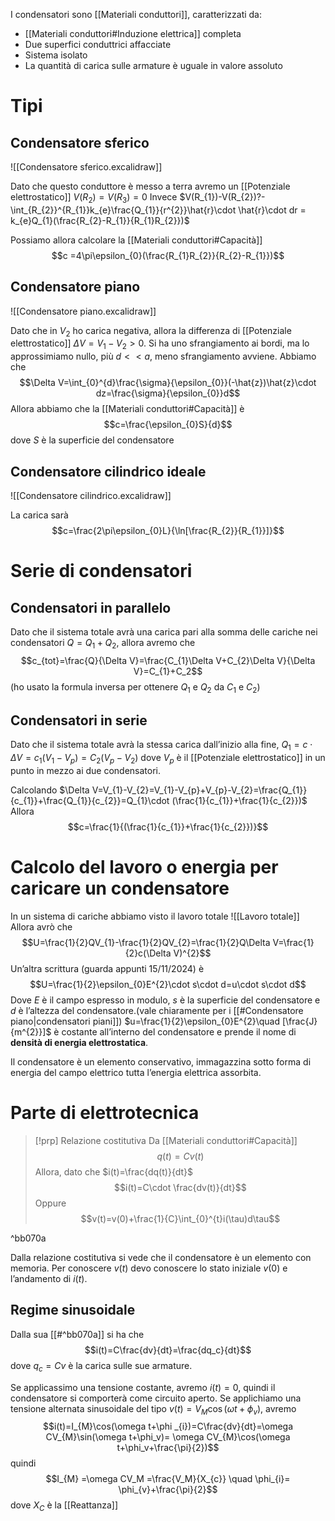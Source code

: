I condensatori sono [[Materiali conduttori]], caratterizzati da:
- [[Materiali conduttori#Induzione elettrica]] completa
- Due superfici conduttrici affacciate
- Sistema isolato
- La quantità di carica sulle armature è uguale in valore assoluto
# Tipi
## Condensatore sferico
![[Condensatore sferico.excalidraw]]

Dato che questo conduttore è messo a terra avremo un [[Potenziale elettrostatico]] $V(R_{2})=V(R_{3})=0$
Invece $V(R_{1})-V(R_{2})?-\int_{R_{2}}^{R_{1}}k_{e}\frac{Q_{1}}{r^{2}}\hat{r}\cdot \hat{r}\cdot dr = k_{e}Q_{1}(\frac{R_{2}-R_{1}}{R_{1}R_{2}})$

Possiamo allora calcolare la [[Materiali conduttori#Capacità]]
$$c =4\pi\epsilon_{0}(\frac{R_{1}R_{2}}{R_{2}-R_{1}})$$
## Condensatore piano
![[Condensatore piano.excalidraw]]

Dato che in $V_{2}$ ho carica negativa, allora la differenza di [[Potenziale elettrostatico]] $\Delta V = V_{1}-V_{2}>0$.
Si ha uno sfrangiamento ai bordi, ma lo approssimiamo nullo, più $d<< a$, meno sfrangiamento avviene.
Abbiamo che 
$$\Delta V=\int_{0}^{d}\frac{\sigma}{\epsilon_{0}}(-\hat{z})\hat{z}\cdot dz=\frac{\sigma}{\epsilon_{0}}d$$
Allora abbiamo che la [[Materiali conduttori#Capacità]] è
$$c=\frac{\epsilon_{0}S}{d}$$
dove $S$ è la superficie del condensatore

## Condensatore cilindrico ideale
![[Condensatore cilindrico.excalidraw]]

La carica sarà
$$c=\frac{2\pi\epsilon_{0}L}{\ln[\frac{R_{2}}{R_{1}}]}$$


# Serie di condensatori
## Condensatori in parallelo
Dato che il sistema totale avrà una carica pari alla somma delle cariche nei condensatori $Q=Q_{1}+Q_{2}$, allora avremo che 
$$c_{tot}=\frac{Q}{\Delta V}=\frac{C_{1}\Delta V+C_{2}\Delta V}{\Delta V}=C_{1}+C_2$$
(ho usato la formula inversa per ottenere $Q_{1}$ e $Q_{2}$ da $C_{1}$ e $C_{2}$)

## Condensatori in serie
Dato che il sistema totale avrà la stessa carica dall’inizio alla fine, $Q_{1}=c\cdot \Delta V=c_{1}(V_{1}-V_{p})=C_{2}(V_{p}-V_{2})$
dove $V_{p}$ è il [[Potenziale elettrostatico]] in un punto in mezzo ai due condensatori.

Calcolando $\Delta V=V_{1}-V_{2}=V_{1}-V_{p}+V_{p}-V_{2}=\frac{Q_{1}}{c_{1}}+\frac{Q_{1}}{c_{2}}=Q_{1}\cdot (\frac{1}{c_{1}}+\frac{1}{c_{2}})$
Allora $$c=\frac{1}{(\frac{1}{c_{1}}+\frac{1}{c_{2}})}$$
# Calcolo del lavoro o energia per caricare un condensatore
In un sistema di cariche abbiamo visto il lavoro totale ![[Lavoro totale]]
Allora avrò che $$U=\frac{1}{2}QV_{1}-\frac{1}{2}QV_{2}=\frac{1}{2}Q\Delta V=\frac{1}{2}c(\Delta V)^{2}$$
Un’altra scrittura (guarda appunti 15/11/2024) è
$$U=\frac{1}{2}\epsilon_{0}E^{2}\cdot s\cdot d=u\cdot s\cdot d$$
Dove $E$ è il campo espresso in modulo, $s$ è la superficie del condensatore e $d$ è l’altezza del condensatore.(vale chiaramente per i [[#Condensatore piano|condensatori piani]])
$u=\frac{1}{2}\epsilon_{0}E^{2}\quad [\frac{J}{m^{2}}]$ è costante all’interno del condensatore e prende il nome di **densità di energia elettrostatica**.

Il condensatore è un elemento conservativo, immagazzina sotto forma di energia del campo elettrico tutta l’energia elettrica assorbita.

# Parte di elettrotecnica

>[!prp] Relazione costitutiva
>Da [[Materiali conduttori#Capacità]]
>$$q(t)=Cv(t)$$
>Allora, dato che $i(t)=\frac{dq(t)}{dt}$
>$$i(t)=C\cdot \frac{dv(t)}{dt}$$
>Oppure
>$$v(t)=v(0)+\frac{1}{C}\int_{0}^{t}i(\tau)d\tau$$

^bb070a

Dalla relazione costitutiva si vede che il condensatore è un elemento con memoria. Per conoscere $v(t)$ devo conoscere lo stato iniziale $v(0)$ e l’andamento di $i(t)$.

## Regime sinusoidale
Dalla sua [[#^bb070a]] si ha che
$$i(t)=C\frac{dv}{dt}=\frac{dq_c}{dt}$$
dove $q_{c}=Cv$ è la carica sulle sue armature.

Se applicassimo una tensione costante, avremo $i(t)=0$, quindi il condensatore si comporterà come circuito aperto.
Se applichiamo una tensione alternata sinusoidale del tipo $v(t)=V_{M}\cos(\omega t+\phi_v)$, avremo
$$i(t)=I_{M}\cos(\omega t+\phi _{i})=C\frac{dv}{dt}=\omega CV_{M}\sin(\omega t+\phi_v)= \omega CV_{M}\cos(\omega t+\phi_v+\frac{\pi}{2})$$
quindi $$I_{M} =\omega CV_M =\frac{V_M}{X_{c}} \quad \phi_{i}= \phi_{v}+\frac{\pi}{2}$$
dove $X_C$ è la [[Reattanza]]